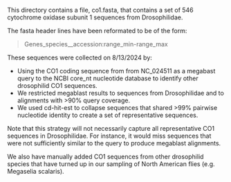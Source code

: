 This directory contains a file, co1.fasta, that contains a set of 546 cytochrome oxidase subunit 1 sequences from Drosophilidae.  

The fasta header lines have been reformated to be of the form:

>Genes_species__accession:range_min-range_max

These sequences were collected on 8/13/2024 by:

- Using the CO1 coding sequence from from NC_024511 as a megabast query to the NCBI core_nt nucleotide database to identify other drosophilid CO1 sequences.  
- We restricted megablast results to sequences from Drosophilidae and to alignments with >90% query coverage.  
- We used cd-hit-est to collapse sequences that shared >99% pairwise nucleotide identity to create a set of representative sequences. 

Note that this strategy will not necessarily capture all representative CO1 sequences in Drosophilidae.  For instance, it would miss sequences that were not sufficiently similar to the query to produce megablast alignments.

We also have manually added CO1 sequences from other drosophilid species that have turned up in our sampling of North American flies (e.g. Megaselia scalaris).
